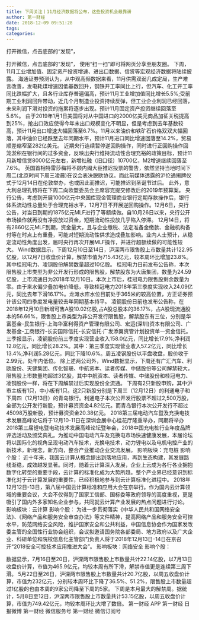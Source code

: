 ```yaml
---
title: 下周关注丨11月经济数据将公布，这些投资机会最靠谱
author: 第一财经
date: 2018-12-09 09:51:28
tags: 
categories: 
---
```

打开微信，点击底部的“发现”，
<!-- more -->
打开微信，点击底部的“发现”，
使用“扫一扫”即可将网页分享至朋友圈。
下周，11月工业增加值、固定资产投资增速、进出口数据、信贷等宏观经济数据将陆续披露。
海通证券预测认为，从中观高频数据来看，11月供需双弱几成定局，生产难言改善，发电耗煤增速因低基数回升，钢铁开工率同比上行，但汽车、化工开工率同比跌幅扩大，且各行业库存普遍偏高，预计11月工业增加值同比增长5.5%;受前期工业利润回升带动，近几个月制造业投资持续反弹，但工业企业利润已经回落，未来利润下滑对投资的拖累将逐步出现。预计11月固定资产投资继续回落至5.6%。
由于2019年1月1日美国将对从中国进口的2000亿美元商品加征关税提高到25%，抢出口效应使得今年末出口规模变化不明显，但是考虑到去年基数较高，预计11月出口增速大幅回落至6.7%。11月以来油价和铁矿石价格双双大幅回落，其中油价已经跌至去年同期水平，预计11月进口同比增速回落至14.2%，贸易顺差缩窄至282亿美元。
近期央行连续暂停逆回购操作，同时进行正回购操作回笼淤积在银行间的过多资金，反映出央行维持流动性合理充裕的政策目标，预计11月新增信贷8000亿元左右，新增社融（旧口径）10700亿，M2增速继续回落至7.6%。
英国首相特雷莎梅将不顾内阁大臣推迟投票的警告，依然坚持当地时间下周二(北京时间下周三凌晨)在议会表决脱欧协议。而此前媒体透露的沪伦通揭牌仪式于12月14日在伦敦举办，也或因此而推迟，可能推迟到圣诞节过后。
此外，意大利总理孔特将在下周二向欧盟委员会主席容克提交修改后的2019年预算案。
央行公告，考虑到开展1000亿元中央国库现金管理商业银行定期存款操作后，银行体系流动性总量处于合理充裕水平，12月7日不开展逆回购操作。12月6日，央行公告，对当日到期的1875亿元MLF进行了等额续做。自10月26日以来，央行公开市场操作就再没有净投放过资金，短期流动性投放几乎陷入停滞。
12月14日，将有2860亿元MLF到期，资金量大，且与企业缴税、法定准备金缴款、金融机构备付等在时点上有重叠，可能对短期流动性供求造成叠加影响。业内人士预计，从稳定流动性角度出发，届时央行再次开展MLF操作，并进行超额续做的可能性较大。
Wind数据显示，下周12月10日至14日，沪深两市限售股上市数量共计122.95亿股，以12月7日收盘价计算，解禁市值为715.43亿元，较本周环比增加23.8%。其中桂冠电力、凌钢股份解禁数量超过10亿股。
桂冠电力日前发布公告称，本次限售股上市类型为非公开发行形成的限售股，解禁股东为大唐集团，数量为24.59亿股，上市流通日为2018年12月10日。本次上市后，桂冠电力限售股剩余数量为零。由于来水偏少叠加电价降低，导致桂冠电力2018年第三季度实现收入24.09亿元，同比去年下滑16.17%。龙滩水库水位目前处于365米的较高位置，方正证券预计该公司四季度发电量较去年同期基本持平。
凌钢股份日前也发布公告称，在2018年12月10日新增可售A股10.02亿股,占A股总股本的36.17%，占A股现流通股本的56.66%，限售股上市类型为非公开发行限售股，解禁股东有三位，分别是华富基金-民生银行-上海华富利得资产管理有限公司、宏运(深圳)资本有限公司、广发基金-工商银行-长安国际信托-长安信托·广发添翼资管计划投资单一资金信托。
三季报显示，凌钢股份前三季度实现营业收入158.0亿元，同比增长17.9%;净利润12.8亿元，同比增长28.2%。其中：第三季度实现营业收入57.2亿元，同比增长13.4%;净利润5.28亿元，同比下降10.6%。周五凌钢股份以平盘收盘，股价收于2.99元，处年内低位。
除上述两公司外，Wind数据显示，下周还有广汇汽车、利欧股份、天健集团、传化智联、中航资本、读者传媒、中储股份等公司解禁较大，限售股上市数量均超过3亿股，其中中航资本、读者传媒、中储股份和桂冠电力、凌钢股份一样，将在下周解禁过后实现股份全流通。
下周有2只新股申购，其中沪市主板有1只，中小板有1只。这2只新股分别是下周三（12月12日）的利通电子和下周四（12月13日）的青岛银行。利通电子本次公开发行股票不超过2,500万股，全部为公开发行新股，预计募资资金4.82亿元。而青岛银行本次公开发行不超过45098万股新股，预计募资资金20.38亿元。
2018第三届电动汽车暨及充换电技术发展高峰论坛将于12月10-11日在深圳会展中心桂花厅隆重举办，同期将举办2018第三届锂电暨电动技术发展高峰论坛暨年会，2018中国充电桩行业年度品牌评选活动及颁奖典礼。为推动中国电动汽车及充换电市场快速健康发展，本届论坛将以国际化的视角呈现电动汽车技术，充换电技术，动力锂电以及电机电控产业的新技术，新理念，新方向，整合产业推动企业交流发展。
影响板块：充电桩
影响个股：
近十年来，我国云计算从概念提出到落地应用，再到生态构建，其发展路线渐稳，成效越发显著。同时，随着云计算深入发展，企业上云成为各行各业拥抱数字化转型的重要手段，云计算的标准化成为大势所趋。整个产业界已经意识到标准化对于云计算发展的重要性，已经积极地参与到云计算标准化进程中。 2018年12月12日-13日，第八届中国云计算标准和应用大会在京举行。作为国内云计算领域的重要会议，大会不仅得到了国家工信部、国标委等政府领导的高度重视，更是吸引了国内外多家知名企业参与，共同就云计算产业发展的热点问题进行讨论。
影响板块：云计算
影响个股：
为进一步贯彻落实《中华人民共和国网络安全法》、《网络产品和服务安全审查办法》等文件精神，提高网络产品和服务安全可控水平，防范网络安全风险，维护国家安全和公共利益，中国信息协会作为国家发改委主管的全国性行业协会组织，会议拟邀请国务院各部委局、地方政府以及广大企业、科研单位和院校信息化主管部门负责人将于2018年12月13日-14日在京召开“2018安全可控技术应用推进大会”。
影响板块：网络安全
影响个股：
 
 
数据显示，7月16日至20日，沪深两市限售股上市数量共计22.14亿股，以7月13日收盘价计算，市值为465.9亿元，均较本周有所下滑，解禁市值更是连续第三周下滑。
5月22日至26日，沪深两市限售股上市数量共计20.7亿股，以周五收盘价计算，市值为232亿元，分别较本周环比下降了36.5%、51.2%，限售股上市数量超过1亿股的也由本周的9家公司降至下周的5家。
下周是本月最大的解禁周。据统计，5月8日至12日，沪深两市限售股上市数量共计53.15亿股，以周五收盘价计算，市值为749.42亿元，均较本周环比大增了数倍。
第一财经
APP
第一财经
日报微博
第一财经
微信服务号
第一财经
微信订阅号
